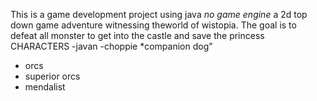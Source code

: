 This is a game development project using java *no game engine* a 2d top down game adventure witnessing theworld of wistopia. The goal is to defeat all monster to get into the castle and save the princess
CHARACTERS 
-javan
-choppie *companion dog"
- orcs
- superior orcs
- mendalist
